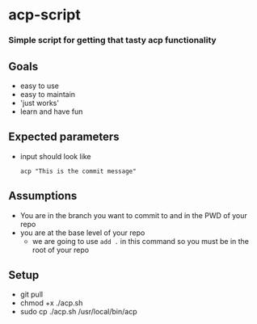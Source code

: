 # acp-script
### Simple script for getting that tasty acp functionality

## Goals
  * easy to use
  * easy to maintain
  * 'just works'
  * learn and have fun

## Expected parameters
  * input should look like 
    ``` 
    acp "This is the commit message"
    ```

## Assumptions
  * You are in the branch you want to commit to and in the PWD of your repo
  * you are at the base level of your repo 
    * we are going to use ``` add . ``` in this command so you must be in the root of your repo

## Setup
  * git pull 
  * chmod +x ./acp.sh
  * sudo cp ./acp.sh /usr/local/bin/acp